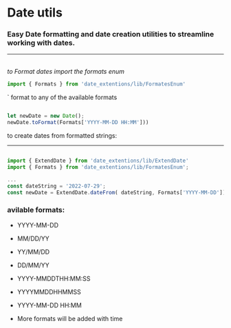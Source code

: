 # Date utils
### Easy Date formatting and date creation utilities to streamline working with dates. 
___
\
*to Format dates import the formats enum*
 
```javascript
import { Formats } from 'date_extentions/lib/FormatesEnum'
```
`
format to any of the available formats
```javascript

let newDate = new Date();
newDate.toFormat(Formats['YYYY-MM-DD HH:MM']))

```

to create dates from formatted strings:
___
```javascript

import { ExtendDate } from 'date_extentions/lib/ExtendDate'
import { Formats } from 'date_extentions/lib/FormatesEnum';

...
const dateString = '2022-07-29';
const newDate = ExtendDate.dateFrom( dateString, Formats['YYYY-MM-DD']); 

```
### avilable formats:
* YYYY-MM-DD
* MM/DD/YY
* YY/MM/DD
* DD/MM/YY
* YYYY-MMDDTHH:MM:SS
* YYYYMMDDHHMMSS
* YYYY-MM-DD HH:MM

* More formats will be added with time
